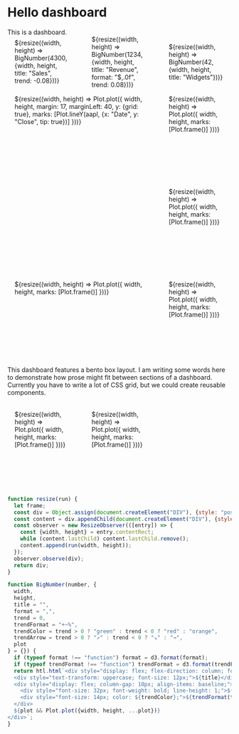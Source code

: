 # Hello dashboard

This is a dashboard.

<div class="grid grid-cols-3" style="grid-auto-rows: 85px;">
  <div style="display: flex; align-items: center;">${resize((width, height) => BigNumber(4300, {width, height, title: "Sales", trend: -0.08}))}</div>
  <div style="display: flex; align-items: center;">${resize((width, height) => BigNumber(1234, {width, height, title: "Revenue", format: "$,.0f", trend: 0.08}))}</div>
  <div style="display: flex; align-items: center;">${resize((width, height) => BigNumber(42, {width, height, title: "Widgets"}))}</div>
</div>

<div class="grid grid-cols-3">
  <div class="grid-colspan-2 grid-rowspan-2">${resize((width, height) => Plot.plot({
    width,
    height,
    margin: 17,
    marginLeft: 40,
    y: {grid: true},
    marks: [Plot.lineY(aapl, {x: "Date", y: "Close", tip: true})]
  }))}</div>
  <div>${resize((width, height) => Plot.plot({
    width,
    height,
    marks: [Plot.frame()]
  }))}</div>
  <div>${resize((width, height) => Plot.plot({
    width,
    height,
    marks: [Plot.frame()]
  }))}</div>
</div>

<div class="grid grid-cols-3">
  <div class="grid-colspan-2">${resize((width, height) => Plot.plot({
    width,
    height,
    marks: [Plot.frame()]
  }))}</div>
  <div>${resize((width, height) => Plot.plot({
    width,
    height,
    marks: [Plot.frame()]
  }))}</div>
</div>

This dashboard features a bento box layout. I am writing some words here to demonstrate how prose might fit between sections of a dashboard. Currently you have to write a lot of CSS grid, but we could create reusable components.

<div class="grid grid-cols-3">
  <div>${resize((width, height) => Plot.plot({
    width,
    height,
    marks: [Plot.frame()]
  }))}</div>
  <div>${resize((width, height) => Plot.plot({
    width,
    height,
    marks: [Plot.frame()]
  }))}</div>
</div>

```js
function resize(run) {
  let frame;
  const div = Object.assign(document.createElement("DIV"), {style: "position: relative; height: 100%;"});
  const content = div.appendChild(document.createElement("DIV"), {style: "position: absolute;"});
  const observer = new ResizeObserver(([entry]) => {
    const {width, height} = entry.contentRect;
    while (content.lastChild) content.lastChild.remove();
    content.append(run(width, height));
  });
  observer.observe(div);
  return div;
}

function BigNumber(number, {
  width,
  height,
  title = "",
  format = ",",
  trend = 0,
  trendFormat = "+~%",
  trendColor = trend > 0 ? "green" : trend < 0 ? "red" : "orange",
  trendArrow = trend > 0 ? "↗︎" : trend < 0 ? "↘︎" : "→",
  plot
} = {}) {
  if (typeof format !== "function") format = d3.format(format);
  if (typeof trendFormat !== "function") trendFormat = d3.format(trendFormat);
  return htl.html`<div style="display: flex; flex-direction: column; font-family: var(--sans-serif);">
  <div style="text-transform: uppercase; font-size: 12px;">${title}</div>
  <div style="display: flex; column-gap: 10px; align-items: baseline;">
    <div style="font-size: 32px; font-weight: bold; line-height: 1;">${format(number)}</div>
    <div style="font-size: 14px; color: ${trendColor};">${trendFormat(trend)} ${trendArrow}</div>
  </div>
  ${plot && Plot.plot({width, height, ...plot})}
</div>`;
}
```

<style type="text/css">

@media (prefers-color-scheme: light) {
  :root {
    --theme-background-color-alt: rgb(var(--theme-background-rgb));
    --theme-background-color: color-mix(in srgb, var(--theme-foreground-color) 5%, white);
  }
}

.grid {
  margin: 1rem 0;
  display: grid;
  grid-auto-rows: 192px;
  gap: 1rem;
}

.grid-cols-3 {
  grid-template-columns: repeat(3, minmax(0, 1fr));
}

.grid > * {
  background: var(--theme-background-color-alt);
  border: solid 1px rgba(var(--theme-foreground-rgb), 0.2);
  border-radius: 0.75rem;
  padding: 1rem;
}

.grid-colspan-2 {
  grid-column: span 2;
}

.grid-rowspan-2 {
  grid-row: span 2;
}

</style>
